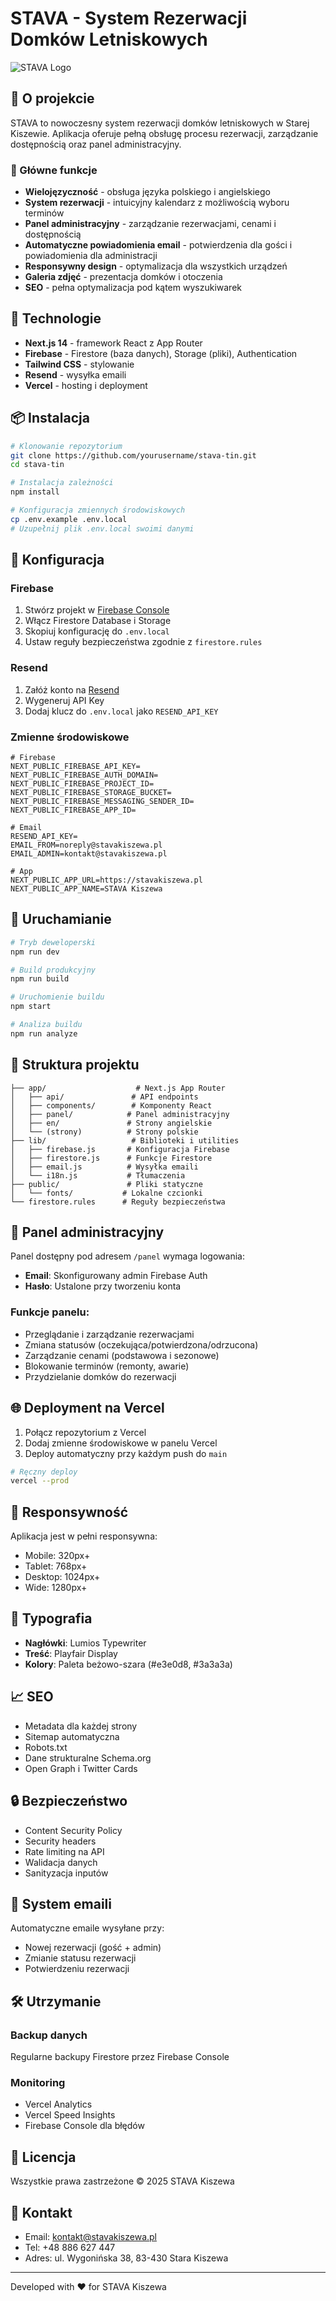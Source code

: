 # STAVA - System Rezerwacji Domków Letniskowych

![STAVA Logo](https://firebasestorage.googleapis.com/v0/b/stava-62c2a.firebasestorage.app/o/global%2Flogo.webp?alt=media)

## 📌 O projekcie

STAVA to nowoczesny system rezerwacji domków letniskowych w Starej Kiszewie. Aplikacja oferuje pełną obsługę procesu rezerwacji, zarządzanie dostępnością oraz panel administracyjny.

### 🌟 Główne funkcje

- **Wielojęzyczność** - obsługa języka polskiego i angielskiego
- **System rezerwacji** - intuicyjny kalendarz z możliwością wyboru terminów
- **Panel administracyjny** - zarządzanie rezerwacjami, cenami i dostępnością
- **Automatyczne powiadomienia email** - potwierdzenia dla gości i powiadomienia dla administracji
- **Responsywny design** - optymalizacja dla wszystkich urządzeń
- **Galeria zdjęć** - prezentacja domków i otoczenia
- **SEO** - pełna optymalizacja pod kątem wyszukiwarek

## 🚀 Technologie

- **Next.js 14** - framework React z App Router
- **Firebase** - Firestore (baza danych), Storage (pliki), Authentication
- **Tailwind CSS** - stylowanie
- **Resend** - wysyłka emaili
- **Vercel** - hosting i deployment

## 📦 Instalacja

```bash
# Klonowanie repozytorium
git clone https://github.com/yourusername/stava-tin.git
cd stava-tin

# Instalacja zależności
npm install

# Konfiguracja zmiennych środowiskowych
cp .env.example .env.local
# Uzupełnij plik .env.local swoimi danymi
```

## 🔧 Konfiguracja

### Firebase

1. Stwórz projekt w [Firebase Console](https://console.firebase.google.com/)
2. Włącz Firestore Database i Storage
3. Skopiuj konfigurację do `.env.local`
4. Ustaw reguły bezpieczeństwa zgodnie z `firestore.rules`

### Resend

1. Załóż konto na [Resend](https://resend.com/)
2. Wygeneruj API Key
3. Dodaj klucz do `.env.local` jako `RESEND_API_KEY`

### Zmienne środowiskowe

```env
# Firebase
NEXT_PUBLIC_FIREBASE_API_KEY=
NEXT_PUBLIC_FIREBASE_AUTH_DOMAIN=
NEXT_PUBLIC_FIREBASE_PROJECT_ID=
NEXT_PUBLIC_FIREBASE_STORAGE_BUCKET=
NEXT_PUBLIC_FIREBASE_MESSAGING_SENDER_ID=
NEXT_PUBLIC_FIREBASE_APP_ID=

# Email
RESEND_API_KEY=
EMAIL_FROM=noreply@stavakiszewa.pl
EMAIL_ADMIN=kontakt@stavakiszewa.pl

# App
NEXT_PUBLIC_APP_URL=https://stavakiszewa.pl
NEXT_PUBLIC_APP_NAME=STAVA Kiszewa
```

## 🏃 Uruchamianie

```bash
# Tryb deweloperski
npm run dev

# Build produkcyjny
npm run build

# Uruchomienie buildu
npm start

# Analiza buildu
npm run analyze
```

## 📂 Struktura projektu

```
├── app/                    # Next.js App Router
│   ├── api/               # API endpoints
│   ├── components/        # Komponenty React
│   ├── panel/            # Panel administracyjny
│   ├── en/               # Strony angielskie
│   └── (strony)          # Strony polskie
├── lib/                   # Biblioteki i utilities
│   ├── firebase.js       # Konfiguracja Firebase
│   ├── firestore.js      # Funkcje Firestore
│   ├── email.js          # Wysyłka emaili
│   └── i18n.js           # Tłumaczenia
├── public/               # Pliki statyczne
│   └── fonts/           # Lokalne czcionki
└── firestore.rules      # Reguły bezpieczeństwa
```

## 🔐 Panel administracyjny

Panel dostępny pod adresem `/panel` wymaga logowania:

- **Email**: Skonfigurowany admin Firebase Auth
- **Hasło**: Ustalone przy tworzeniu konta

### Funkcje panelu:

- Przeglądanie i zarządzanie rezerwacjami
- Zmiana statusów (oczekująca/potwierdzona/odrzucona)
- Zarządzanie cenami (podstawowa i sezonowe)
- Blokowanie terminów (remonty, awarie)
- Przydzielanie domków do rezerwacji

## 🌐 Deployment na Vercel

1. Połącz repozytorium z Vercel
2. Dodaj zmienne środowiskowe w panelu Vercel
3. Deploy automatyczny przy każdym push do `main`

```bash
# Ręczny deploy
vercel --prod
```

## 📱 Responsywność

Aplikacja jest w pełni responsywna:
- Mobile: 320px+
- Tablet: 768px+
- Desktop: 1024px+
- Wide: 1280px+

## 🎨 Typografia

- **Nagłówki**: Lumios Typewriter
- **Treść**: Playfair Display
- **Kolory**: Paleta beżowo-szara (#e3e0d8, #3a3a3a)

## 📈 SEO

- Metadata dla każdej strony
- Sitemap automatyczna
- Robots.txt
- Dane strukturalne Schema.org
- Open Graph i Twitter Cards

## 🔒 Bezpieczeństwo

- Content Security Policy
- Security headers
- Rate limiting na API
- Walidacja danych
- Sanityzacja inputów

## 📧 System emaili

Automatyczne emaile wysyłane przy:
- Nowej rezerwacji (gość + admin)
- Zmianie statusu rezerwacji
- Potwierdzeniu rezerwacji

## 🛠️ Utrzymanie

### Backup danych
Regularne backupy Firestore przez Firebase Console

### Monitoring
- Vercel Analytics
- Vercel Speed Insights
- Firebase Console dla błędów

## 📝 Licencja

Wszystkie prawa zastrzeżone © 2025 STAVA Kiszewa

## 👥 Kontakt

- Email: kontakt@stavakiszewa.pl
- Tel: +48 886 627 447
- Adres: ul. Wygonińska 38, 83-430 Stara Kiszewa

---

Developed with ❤️ for STAVA Kiszewa 